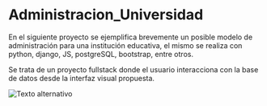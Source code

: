 # Administracion_Universidad

En el siguiente proyecto se ejemplifica brevemente un posible modelo de administración para una institución educativa, el mismo se realiza con python, django, JS, postgreSQL, bootstrap, entre otros.

Se trata de un proyecto fullstack donde el usuario interacciona con la base de datos desde la interfaz visual propuesta.

![Texto alternativo](imgs/imagen.jpg)
